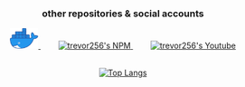 <h3 align="center">other repositories & social accounts</h3>


<div align="center">
  
<a href="https://hub.docker.com/u/trevor256">
  <img alt="trevor256's Docker" width="50px" src="https://github.com/docker/docker.github.io/blob/master/images/engine.svg" />
</a>
  &nbsp;&nbsp;&nbsp; &nbsp;&nbsp;&nbsp;
<a href="https://www.npmjs.com/~trevor256">
  <img alt="trevor256's NPM" width="40px" src="https://github.com/npm/logos/blob/master/npm%20square/n-64.png"/>     
</a>
  &nbsp;&nbsp;&nbsp; &nbsp;&nbsp;&nbsp;
<a href="https://www.youtube.com/channel/UC7U47K09nNH-KX7-v4bd-kw">
  <img alt="trevor256's Youtube" width="40px" src="https://raw.githubusercontent.com/peterthehan/peterthehan/master/assets/youtube.svg" />
</a>
 
  <br/>
<br/>
  
[![Top Langs](https://github-readme-stats.vercel.app/api/top-langs/?username=trevor256&layout=compact&langs_count=4&theme=dark)](https://github.com/anuraghazra/github-readme-stats)
 
 </div>
